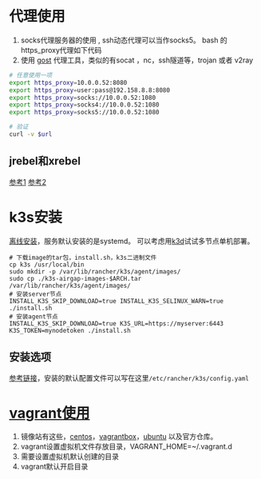 # 代理使用

1. socks代理服务器的使用 , ssh动态代理可以当作socks5。 bash 的https_proxy代理如下代码
2. 使用 [gost](https://github.com/ginuerzh/gost) 代理工具，类似的有socat ，nc，ssh隧道等，trojan 或者 v2ray

```bash
# 任意使用一项
export https_proxy=10.0.0.52:8080
export https_proxy=user:pass@192.158.8.8:8080
export https_proxy=socks://10.0.0.52:1080
export https_proxy=socks4://10.0.0.52:1080
export https_proxy=socks5://10.0.0.52:1080

# 验证
curl -v $url
```

## jrebel和xrebel

[参考1]( https://www.frankfeekr.cn/2019/07/17/springboot-idea-jrebel-hotswap/index.html)
[参考2]( https://juejin.cn/post/6996976545784922119)

# k3s安装

[离线安装](https://docs.rancher.cn/docs/k3s/installation/airgap/_index/)，服务默认安装的是systemd。 可以考虑用[k3d](https://github.com/rancher/k3d)试试多节点单机部署。

```shell
# 下载image的tar包，install.sh，k3s二进制文件
cp k3s /usr/local/bin
sudo mkdir -p /var/lib/rancher/k3s/agent/images/
sudo cp ./k3s-airgap-images-$ARCH.tar /var/lib/rancher/k3s/agent/images/
# 安装server节点
INSTALL_K3S_SKIP_DOWNLOAD=true INSTALL_K3S_SELINUX_WARN=true ./install.sh
# 安装agent节点
INSTALL_K3S_SKIP_DOWNLOAD=true K3S_URL=https://myserver:6443 K3S_TOKEN=mynodetoken ./install.sh

```

## 安装选项

[参考链接](https://docs.rancher.cn/docs/k3s/installation/install-options/_index)，安装的默认配置文件可以写在这里`/etc/rancher/k3s/config.yaml`

# [vagrant使用](https://www.vagrantup.com/docs/vagrantfile)

1. 镜像站有这些，[centos](https://cloud.centos.org/centos/)，[vagrantbox](http://www.vagrantbox.es/)，[ubuntu](http://cloud-images.ubuntu.com/) 以及官方仓库。
2. vagrant设置虚拟机文件存放目录，VAGRANT_HOME=~/.vagrant.d
3. 需要设置虚拟机默认创建的目录
4. vagrant默认开启目录
